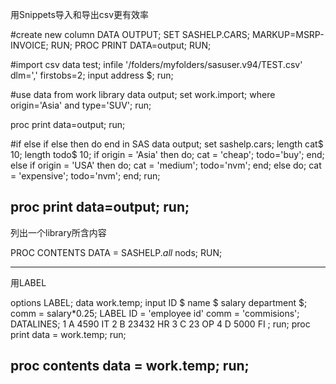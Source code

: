 用Snippets导入和导出csv更有效率

#create new column
DATA OUTPUT;
	SET SASHELP.CARS;
	MARKUP=MSRP-INVOICE;
RUN;
PROC PRINT DATA=output;
RUN;

#import csv
data test;
	infile '/folders/myfolders/sasuser.v94/TEST.csv' dlm=',' firstobs=2;
	input address $;
run;


#use data from work library 
data output;
set work.import;
where origin='Asia' and type='SUV';
run;

proc print data=output;
run;

#if else if else then do end in SAS
data output;
	set sashelp.cars;
	length cat$ 10;
	length todo$ 10;
	if origin = 'Asia' then 
		do; 
		cat = 'cheap';
		todo='buy';
		end;
	else if origin = 'USA' then 
		do;
		cat = 'medium';
		todo='nvm';
		end;
	else do;
		cat = 'expensive';
		todo='nvm';
		end;
run;

proc print data=output;
run;
---------------------------------------------------------------------
列出一个library所含内容

PROC CONTENTS DATA = SASHELP._all_ nods;
RUN;

---------------------------------------------------------------------

用LABEL 

options LABEL;
data work.temp;
input ID $ name $ salary department $;
comm = salary*0.25;
LABEL ID = 'employee id' 
	  comm = 'commisions';
DATALINES;
1 A 4590 IT
2 B 23432 HR
3 C 23    OP
4 D 5000   FI
;
run;
proc print data = work.temp;
run;

proc contents data = work.temp;
run;
----------------------------------------------------------------------




